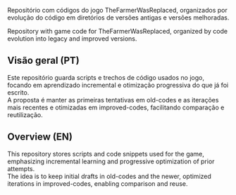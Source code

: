 Repositório com códigos do jogo TheFarmerWasReplaced, organizados por evolução do código em diretórios de versões antigas e versões melhoradas.

Repository with game code for TheFarmerWasReplaced, organized by code evolution into legacy and improved versions.​

  

## Visão geral (PT)

Este repositório guarda scripts e trechos de código usados no jogo, focando em aprendizado incremental e otimização progressiva do que já foi escrito.​  
A proposta é manter as primeiras tentativas em old-codes e as iterações mais recentes e otimizadas em improved-codes, facilitando comparação e reutilização.​

## Overview (EN)

This repository stores scripts and code snippets used for the game, emphasizing incremental learning and progressive optimization of prior attempts.​  
The idea is to keep initial drafts in old-codes and the newer, optimized iterations in improved-codes, enabling comparison and reuse.​